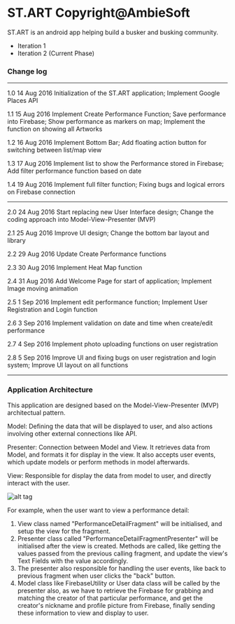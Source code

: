 # ST.ART Copyright@AmbieSoft

ST.ART is an android app helping build a busker and busking community. 

- Iteration 1
- Iteration 2 (Current Phase)

### Change log
****
1.0
14 Aug 2016
Initialization of the ST.ART application;
Implement Google Places API

1.1
15 Aug 2016
Implement Create Performance Function;
Save performance into Firebase;
Show performance as markers on map;
Implement the function on showing all Artworks

1.2
16 Aug 2016
Implement Bottom Bar;
Add floating action button for switching between list/map view

1.3
17 Aug 2016
Implement list to show the Performance stored in Firebase;
Add filter performance function based on date

1.4
19 Aug 2016
Implement full filter function;
Fixing bugs and logical errors on Firebase connection
****
2.0
24 Aug 2016
Start replacing new User Interface design;
Change the coding approach into Model-View-Presenter (MVP)

2.1
25 Aug 2016
Improve UI design;
Change the bottom bar layout and library

2.2
29 Aug 2016
Update Create Performance functions

2.3
30 Aug 2016
Implement Heat Map function

2.4
31 Aug 2016
Add Welcome Page for start of application;
Implement Image moving animation

2.5
1 Sep 2016
Implement edit performance function;
Implement User Registration and Login function

2.6
3 Sep 2016
Implement validation on date and time when create/edit performance

2.7
4 Sep 2016
Implement photo uploading functions on user registration

2.8
5 Sep 2016
Improve UI and fixing bugs on user registration and login system;
Improve UI layout on all functions
****

### Application Architecture

This application are designed based on the Model-View-Presenter (MVP) architectual pattern.  
  
Model: Defining the data that will be displayed to user, and also actions involving other external connections like API.  
  
Presenter: Connection between Model and View. It retrieves data from Model, and formats it for display in the view. It also accepts user events, which update models or perform methods in model afterwards.  
  
View: Responsible for display the data from model to user, and directly interact with the user.  

![alt tag](https://upload.wikimedia.org/wikipedia/commons/d/dc/Model_View_Presenter_GUI_Design_Pattern.png)

For example, when the user want to view a performance detail:  
1. View class named "PerformanceDetailFragment" will be initialised, and setup the view for the fragment.  
2. Presenter class called "PerformanceDetailFragmentPresenter" will be initialised after the view is created. Methods are called, like getting the values passed from the previous calling fragment, and update the view's Text Fields with the value accordingly.  
3. The presenter also responsible for handling the user events, like back to previous fragment when user clicks the "back" button.  
4. Model class like FirebaseUtility or User data class will be called by the presenter also, as we have to retrieve the Firebase for grabbing and matching the creator of that particular performance, and get the creator's nickname and profile picture from Firebase, finally sending these information to view and display to user.  
